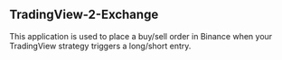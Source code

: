 ## TradingView-2-Exchange
This application is used to place a buy/sell order in Binance when your TradingView strategy triggers a long/short entry.